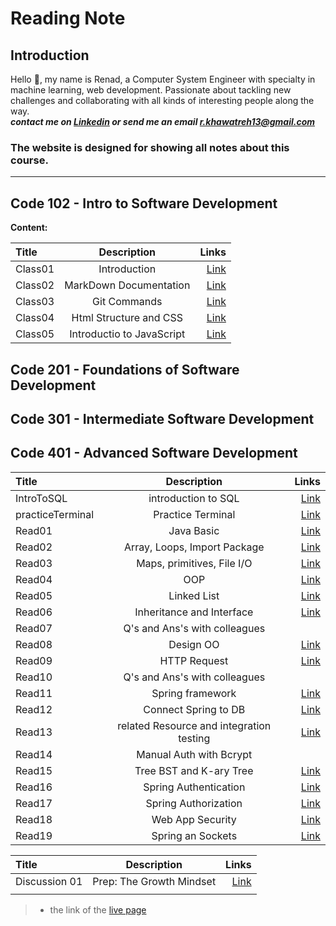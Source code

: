 # Reading Note

## Introduction

Hello :yellow_heart:, my name is Renad, a Computer System Engineer with specialty in machine learning, web development. Passionate about tackling new challenges and collaborating with all kinds of interesting people along the way.  
***contact me on [Linkedin](https://www.linkedin.com/in/renadjkhawatreh/) or send me an email <r.khawatreh13@gmail.com>***

### **The website is designed for showing all notes about this course.**  

---  

## Code 102 - Intro to Software Development  

**Content:**  

| Title             | Description                    | Links         |  
| :---              |    :----:                      |          ---: |
|     Class01       |    Introduction                |  [Link](https://rnad95.github.io/reading-notes/102-IntrotoSWDevelopment/Class01)     |
|     Class02       | MarkDown Documentation         |  [Link](https://rnad95.github.io/reading-notes/102-IntrotoSWDevelopment/Class02)     |
|     Class03       |    Git Commands                |  [Link](https://rnad95.github.io/reading-notes/102-IntrotoSWDevelopment/Class03)     |
|     Class04       | Html Structure and CSS         |  [Link](https://rnad95.github.io/reading-notes/102-IntrotoSWDevelopment/Class04)     |
|     Class05       | Introductio to JavaScript      |  [Link](https://rnad95.github.io/reading-notes/102-IntrotoSWDevelopment/Class05)     |




## Code 201 - Foundations of Software Development  

## Code 301 - Intermediate Software Development  

## Code 401 - Advanced Software Development  

| Title             | Description                                       | Links                                                                                 |  
| :-----------------|:-------------------------------------------------:|--------------------------------------------------------------------------------------:|
|  IntroToSQL       |    introduction to SQL                            |  [Link](https://github.com/Rnad95/reading-notes/blob/prepIntroToSQL/introToSQL.md)     |
| practiceTerminal  |    Practice Terminal                              |  [Link](https://rnad95.github.io/reading-notes/practiceTerminal)                       |
|  Read01           |     Java Basic                                    |  [Link](https://rnad95.github.io/reading-notes/Read01)                                 |
|  Read02           |  Array, Loops, Import Package                     |  [Link](https://rnad95.github.io/reading-notes/Read02)                                 |
|  Read03           |  Maps, primitives, File I/O                       |  [Link](https://rnad95.github.io/reading-notes/Read03)                                 |
|  Read04           |         OOP                                       |  [Link](https://rnad95.github.io/reading-notes/Read04)                                 |
|  Read05           |         Linked List                               |  [Link](https://rnad95.github.io/reading-notes/Read05)                                 |
|  Read06           | Inheritance and Interface                         |  [Link](https://rnad95.github.io/reading-notes/Read06)                                 |
|  Read07           | Q's and Ans's with colleagues                     |                                                                                         |
|  Read08           |       Design OO                                   |  [Link](https://rnad95.github.io/reading-notes/Read08)                                 |
|  Read09           |       HTTP Request                                |  [Link](https://rnad95.github.io/reading-notes/Read09)                                 |
|  Read10           | Q's and Ans's with colleagues                     |                                                                                         |
|  Read11           |      Spring framework                             |  [Link](https://rnad95.github.io/reading-notes/Read11)                                 |
|  Read12           |   Connect Spring to DB                            |  [Link](https://rnad95.github.io/reading-notes/Read12)                                 |
|  Read13           |  related Resource and integration testing         |  [Link](https://rnad95.github.io/reading-notes/Read13)                                 |
|  Read14           |           Manual Auth with Bcrypt                 |                                                                                         |
|  Read15           |           Tree BST and K-ary Tree                 |  [Link](https://rnad95.github.io/reading-notes/Read14)                                 |
|  Read16           |           Spring Authentication                   |  [Link](https://rnad95.github.io/reading-notes/Read16)                                 |
|  Read17           |           Spring Authorization                    |  [Link](https://rnad95.github.io/reading-notes/Read17)                                 |
|  Read18           |             Web App Security                      |  [Link](https://rnad95.github.io/reading-notes/Read18)                                 |
|  Read19           |             Spring an Sockets                     |  [Link](https://rnad95.github.io/reading-notes/Read19)                                 |


>
| Title             | Description                    | Links                                                                                  |  
| :---              |    :----:                      |                                                                                   ---: |
|  Discussion 01    |  Prep: The Growth Mindset      |  [Link](https://rnad95.github.io/reading-notes/Discussion01)                           |
|                   |                                |                                                                                        |

>
> - the link of the [live page](https://rnad95.github.io/reading-notes/)
